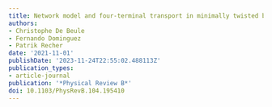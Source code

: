 ```yaml
---
title: Network model and four-terminal transport in minimally twisted bilayer graphene
authors:
- Christophe De Beule
- Fernando Dominguez
- Patrik Recher
date: '2021-11-01'
publishDate: '2023-11-24T22:55:02.488113Z'
publication_types:
- article-journal
publication: '*Physical Review B*'
doi: 10.1103/PhysRevB.104.195410
---
```

